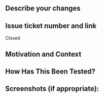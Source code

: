 ## Describe your changes
<!--- Thoughtfully think through your changes. Think of your audience, this PR is public! -->

## Issue ticket number and link
Closed <!--- <insert issue number with # to have GitHub automatically close the issue - https://docs.github.com/en/issues/tracking-your-work-with-issues/linking-a-pull-request-to-an-issue#linking-a-pull-request-to-an-issue-using-a-keyword> -->

## Motivation and Context
<!--- Why is this change required? What problem does it solve? -->
<!--- If it fixes an open issue, please link to the issue here. -->

## How Has This Been Tested?
<!--- Please describe in detail how you tested your changes. -->
<!--- Include details of your testing environment, and the tests you ran to -->
<!--- see how your change affects other areas of the code, etc. -->

## Screenshots (if appropriate):
<!--- Replace this section with a screenshot or N/A if there are no screenshots -->
